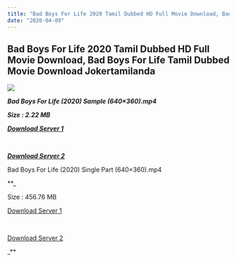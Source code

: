 ```yaml
---
title: "Bad Boys For Life 2020 Tamil Dubbed HD Full Movie Download, Bad Boys For Life Tamil Dubbed Movie Download Jokertamilanda"
date: "2020-04-09"
---
```


## Bad Boys For Life 2020 Tamil Dubbed HD Full Movie Download, Bad Boys For Life Tamil Dubbed Movie Download Jokertamilanda

  

![](https://images.moviebuff.com/f54a3226-1776-4a87-9ad2-a244ad586189?w=1000)

**_Bad Boys For Life (2020) Sample (640×360).mp4_**

**_Size : 2.22 MB_**

**_[Download Server 1](http://c1.wetransfer.vip/files/Tamil{b337cb003d07febca875724d018e20f8c1927a284fdd439ea607fcc650de5bb7}20Dubbed{b337cb003d07febca875724d018e20f8c1927a284fdd439ea607fcc650de5bb7}20Movies/Tamil{b337cb003d07febca875724d018e20f8c1927a284fdd439ea607fcc650de5bb7}202020{b337cb003d07febca875724d018e20f8c1927a284fdd439ea607fcc650de5bb7}20Dubbed{b337cb003d07febca875724d018e20f8c1927a284fdd439ea607fcc650de5bb7}20Movies/Bad{b337cb003d07febca875724d018e20f8c1927a284fdd439ea607fcc650de5bb7}20Boys{b337cb003d07febca875724d018e20f8c1927a284fdd439ea607fcc650de5bb7}20For{b337cb003d07febca875724d018e20f8c1927a284fdd439ea607fcc650de5bb7}20Life{b337cb003d07febca875724d018e20f8c1927a284fdd439ea607fcc650de5bb7}20(2020)/Bad{b337cb003d07febca875724d018e20f8c1927a284fdd439ea607fcc650de5bb7}20Boys{b337cb003d07febca875724d018e20f8c1927a284fdd439ea607fcc650de5bb7}20For{b337cb003d07febca875724d018e20f8c1927a284fdd439ea607fcc650de5bb7}20Life{b337cb003d07febca875724d018e20f8c1927a284fdd439ea607fcc650de5bb7}20(2020){b337cb003d07febca875724d018e20f8c1927a284fdd439ea607fcc650de5bb7}20HQ{b337cb003d07febca875724d018e20f8c1927a284fdd439ea607fcc650de5bb7}20DVDScr/Bad{b337cb003d07febca875724d018e20f8c1927a284fdd439ea607fcc650de5bb7}20Boys{b337cb003d07febca875724d018e20f8c1927a284fdd439ea607fcc650de5bb7}20For{b337cb003d07febca875724d018e20f8c1927a284fdd439ea607fcc650de5bb7}20Life{b337cb003d07febca875724d018e20f8c1927a284fdd439ea607fcc650de5bb7}20(2020){b337cb003d07febca875724d018e20f8c1927a284fdd439ea607fcc650de5bb7}20Sample{b337cb003d07febca875724d018e20f8c1927a284fdd439ea607fcc650de5bb7}20(640x360).mp4)_**

**_[  
](http://c1.wetransfer.vip/files/Tamil{b337cb003d07febca875724d018e20f8c1927a284fdd439ea607fcc650de5bb7}20Dubbed{b337cb003d07febca875724d018e20f8c1927a284fdd439ea607fcc650de5bb7}20Movies/Tamil{b337cb003d07febca875724d018e20f8c1927a284fdd439ea607fcc650de5bb7}202020{b337cb003d07febca875724d018e20f8c1927a284fdd439ea607fcc650de5bb7}20Dubbed{b337cb003d07febca875724d018e20f8c1927a284fdd439ea607fcc650de5bb7}20Movies/Bad{b337cb003d07febca875724d018e20f8c1927a284fdd439ea607fcc650de5bb7}20Boys{b337cb003d07febca875724d018e20f8c1927a284fdd439ea607fcc650de5bb7}20For{b337cb003d07febca875724d018e20f8c1927a284fdd439ea607fcc650de5bb7}20Life{b337cb003d07febca875724d018e20f8c1927a284fdd439ea607fcc650de5bb7}20(2020)/Bad{b337cb003d07febca875724d018e20f8c1927a284fdd439ea607fcc650de5bb7}20Boys{b337cb003d07febca875724d018e20f8c1927a284fdd439ea607fcc650de5bb7}20For{b337cb003d07febca875724d018e20f8c1927a284fdd439ea607fcc650de5bb7}20Life{b337cb003d07febca875724d018e20f8c1927a284fdd439ea607fcc650de5bb7}20(2020){b337cb003d07febca875724d018e20f8c1927a284fdd439ea607fcc650de5bb7}20HQ{b337cb003d07febca875724d018e20f8c1927a284fdd439ea607fcc650de5bb7}20DVDScr/Bad{b337cb003d07febca875724d018e20f8c1927a284fdd439ea607fcc650de5bb7}20Boys{b337cb003d07febca875724d018e20f8c1927a284fdd439ea607fcc650de5bb7}20For{b337cb003d07febca875724d018e20f8c1927a284fdd439ea607fcc650de5bb7}20Life{b337cb003d07febca875724d018e20f8c1927a284fdd439ea607fcc650de5bb7}20(2020){b337cb003d07febca875724d018e20f8c1927a284fdd439ea607fcc650de5bb7}20Sample{b337cb003d07febca875724d018e20f8c1927a284fdd439ea607fcc650de5bb7}20(640x360).mp4)_**

**_[Download Server 2](http://c1.wetransfer.vip/files/Tamil{b337cb003d07febca875724d018e20f8c1927a284fdd439ea607fcc650de5bb7}20Dubbed{b337cb003d07febca875724d018e20f8c1927a284fdd439ea607fcc650de5bb7}20Movies/Tamil{b337cb003d07febca875724d018e20f8c1927a284fdd439ea607fcc650de5bb7}202020{b337cb003d07febca875724d018e20f8c1927a284fdd439ea607fcc650de5bb7}20Dubbed{b337cb003d07febca875724d018e20f8c1927a284fdd439ea607fcc650de5bb7}20Movies/Bad{b337cb003d07febca875724d018e20f8c1927a284fdd439ea607fcc650de5bb7}20Boys{b337cb003d07febca875724d018e20f8c1927a284fdd439ea607fcc650de5bb7}20For{b337cb003d07febca875724d018e20f8c1927a284fdd439ea607fcc650de5bb7}20Life{b337cb003d07febca875724d018e20f8c1927a284fdd439ea607fcc650de5bb7}20(2020)/Bad{b337cb003d07febca875724d018e20f8c1927a284fdd439ea607fcc650de5bb7}20Boys{b337cb003d07febca875724d018e20f8c1927a284fdd439ea607fcc650de5bb7}20For{b337cb003d07febca875724d018e20f8c1927a284fdd439ea607fcc650de5bb7}20Life{b337cb003d07febca875724d018e20f8c1927a284fdd439ea607fcc650de5bb7}20(2020){b337cb003d07febca875724d018e20f8c1927a284fdd439ea607fcc650de5bb7}20HQ{b337cb003d07febca875724d018e20f8c1927a284fdd439ea607fcc650de5bb7}20DVDScr/Bad{b337cb003d07febca875724d018e20f8c1927a284fdd439ea607fcc650de5bb7}20Boys{b337cb003d07febca875724d018e20f8c1927a284fdd439ea607fcc650de5bb7}20For{b337cb003d07febca875724d018e20f8c1927a284fdd439ea607fcc650de5bb7}20Life{b337cb003d07febca875724d018e20f8c1927a284fdd439ea607fcc650de5bb7}20(2020){b337cb003d07febca875724d018e20f8c1927a284fdd439ea607fcc650de5bb7}20Sample{b337cb003d07febca875724d018e20f8c1927a284fdd439ea607fcc650de5bb7}20(640x360).mp4)_**

  

  

Bad Boys For Life (2020) Single Part (640×360).mp4

**_

Size : 456.76 MB

[Download Server 1](http://c5.wetransfer.vip//files/Bad{b337cb003d07febca875724d018e20f8c1927a284fdd439ea607fcc650de5bb7}20Boys{b337cb003d07febca875724d018e20f8c1927a284fdd439ea607fcc650de5bb7}20For{b337cb003d07febca875724d018e20f8c1927a284fdd439ea607fcc650de5bb7}20Life{b337cb003d07febca875724d018e20f8c1927a284fdd439ea607fcc650de5bb7}20(2020).mp4)

[  
](http://c5.wetransfer.vip//files/Bad{b337cb003d07febca875724d018e20f8c1927a284fdd439ea607fcc650de5bb7}20Boys{b337cb003d07febca875724d018e20f8c1927a284fdd439ea607fcc650de5bb7}20For{b337cb003d07febca875724d018e20f8c1927a284fdd439ea607fcc650de5bb7}20Life{b337cb003d07febca875724d018e20f8c1927a284fdd439ea607fcc650de5bb7}20(2020).mp4)

[Download Server 2](http://c5.wetransfer.vip//files/Bad{b337cb003d07febca875724d018e20f8c1927a284fdd439ea607fcc650de5bb7}20Boys{b337cb003d07febca875724d018e20f8c1927a284fdd439ea607fcc650de5bb7}20For{b337cb003d07febca875724d018e20f8c1927a284fdd439ea607fcc650de5bb7}20Life{b337cb003d07febca875724d018e20f8c1927a284fdd439ea607fcc650de5bb7}20(2020).mp4)

_**
